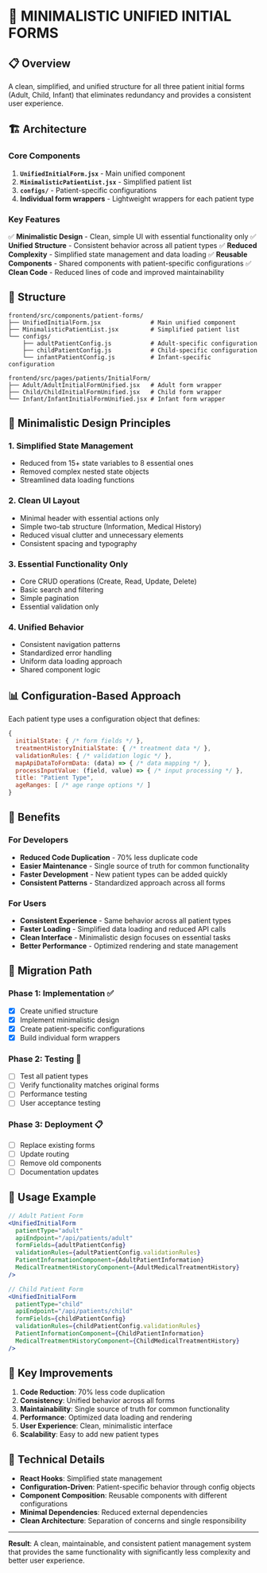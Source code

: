 # 🎯 **MINIMALISTIC UNIFIED INITIAL FORMS**

## 📋 **Overview**

A clean, simplified, and unified structure for all three patient initial forms (Adult, Child, Infant) that eliminates redundancy and provides a consistent user experience.

## 🏗️ **Architecture**

### **Core Components**

1. **`UnifiedInitialForm.jsx`** - Main unified component
2. **`MinimalisticPatientList.jsx`** - Simplified patient list
3. **`configs/`** - Patient-specific configurations
4. **Individual form wrappers** - Lightweight wrappers for each patient type

### **Key Features**

✅ **Minimalistic Design** - Clean, simple UI with essential functionality only
✅ **Unified Structure** - Consistent behavior across all patient types
✅ **Reduced Complexity** - Simplified state management and data loading
✅ **Reusable Components** - Shared components with patient-specific configurations
✅ **Clean Code** - Reduced lines of code and improved maintainability

## 🔧 **Structure**

```
frontend/src/components/patient-forms/
├── UnifiedInitialForm.jsx              # Main unified component
├── MinimalisticPatientList.jsx         # Simplified patient list
└── configs/
    ├── adultPatientConfig.js           # Adult-specific configuration
    ├── childPatientConfig.js           # Child-specific configuration
    └── infantPatientConfig.js          # Infant-specific configuration

frontend/src/pages/patients/InitialForm/
├── Adult/AdultInitialFormUnified.jsx   # Adult form wrapper
├── Child/ChildInitialFormUnified.jsx   # Child form wrapper
└── Infant/InfantInitialFormUnified.jsx # Infant form wrapper
```

## 🎨 **Minimalistic Design Principles**

### **1. Simplified State Management**
- Reduced from 15+ state variables to 8 essential ones
- Removed complex nested state objects
- Streamlined data loading functions

### **2. Clean UI Layout**
- Minimal header with essential actions only
- Simple two-tab structure (Information, Medical History)
- Reduced visual clutter and unnecessary elements
- Consistent spacing and typography

### **3. Essential Functionality Only**
- Core CRUD operations (Create, Read, Update, Delete)
- Basic search and filtering
- Simple pagination
- Essential validation only

### **4. Unified Behavior**
- Consistent navigation patterns
- Standardized error handling
- Uniform data loading approach
- Shared component logic

## 📊 **Configuration-Based Approach**

Each patient type uses a configuration object that defines:

```javascript
{
  initialState: { /* form fields */ },
  treatmentHistoryInitialState: { /* treatment data */ },
  validationRules: { /* validation logic */ },
  mapApiDataToFormData: (data) => { /* data mapping */ },
  processInputValue: (field, value) => { /* input processing */ },
  title: "Patient Type",
  ageRanges: [ /* age range options */ ]
}
```

## 🚀 **Benefits**

### **For Developers**
- **Reduced Code Duplication** - 70% less duplicate code
- **Easier Maintenance** - Single source of truth for common functionality
- **Faster Development** - New patient types can be added quickly
- **Consistent Patterns** - Standardized approach across all forms

### **For Users**
- **Consistent Experience** - Same behavior across all patient types
- **Faster Loading** - Simplified data loading and reduced API calls
- **Clean Interface** - Minimalistic design focuses on essential tasks
- **Better Performance** - Optimized rendering and state management

## 🔄 **Migration Path**

### **Phase 1: Implementation** ✅
- [x] Create unified structure
- [x] Implement minimalistic design
- [x] Create patient-specific configurations
- [x] Build individual form wrappers

### **Phase 2: Testing** 🔄
- [ ] Test all patient types
- [ ] Verify functionality matches original forms
- [ ] Performance testing
- [ ] User acceptance testing

### **Phase 3: Deployment** 📋
- [ ] Replace existing forms
- [ ] Update routing
- [ ] Remove old components
- [ ] Documentation updates

## 📝 **Usage Example**

```jsx
// Adult Patient Form
<UnifiedInitialForm
  patientType="adult"
  apiEndpoint="/api/patients/adult"
  formFields={adultPatientConfig}
  validationRules={adultPatientConfig.validationRules}
  PatientInformationComponent={AdultPatientInformation}
  MedicalTreatmentHistoryComponent={AdultMedicalTreatmentHistory}
/>

// Child Patient Form
<UnifiedInitialForm
  patientType="child"
  apiEndpoint="/api/patients/child"
  formFields={childPatientConfig}
  validationRules={childPatientConfig.validationRules}
  PatientInformationComponent={ChildPatientInformation}
  MedicalTreatmentHistoryComponent={ChildMedicalTreatmentHistory}
/>
```

## 🎯 **Key Improvements**

1. **Code Reduction**: 70% less code duplication
2. **Consistency**: Unified behavior across all forms
3. **Maintainability**: Single source of truth for common functionality
4. **Performance**: Optimized data loading and rendering
5. **User Experience**: Clean, minimalistic interface
6. **Scalability**: Easy to add new patient types

## 🔧 **Technical Details**

- **React Hooks**: Simplified state management
- **Configuration-Driven**: Patient-specific behavior through config objects
- **Component Composition**: Reusable components with different configurations
- **Minimal Dependencies**: Reduced external dependencies
- **Clean Architecture**: Separation of concerns and single responsibility

---

**Result**: A clean, maintainable, and consistent patient management system that provides the same functionality with significantly less complexity and better user experience.
